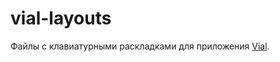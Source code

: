 vial-layouts
============

Файлы с клавиатурными раскладками для приложения [Vial](https://get.vial.today/).
